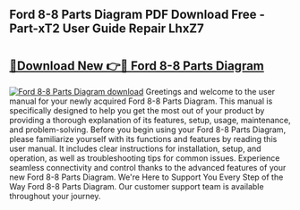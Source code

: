 ## Ford 8-8 Parts Diagram PDF Download Free - Part-xT2 User Guide Repair LhxZ7

# <h2><a href="http://dfk6l6u.blite.top/?on=Ford+8-8+Parts+Diagram">🔗Download New 👉🔴 Ford 8-8 Parts Diagram</a></h2>

[![Ford 8-8 Parts Diagram download](https://i.imgur.com/lujVjoI.png)](http://dfk6l6u.blite.top/?on=Ford+8-8+Parts+Diagram)
Greetings and welcome to the user manual for your newly acquired Ford 8-8 Parts Diagram. This manual is specifically designed to help you get the most out of your product by providing a thorough explanation of its features, setup, usage, maintenance, and problem-solving. Before you begin using your Ford 8-8 Parts Diagram, please familiarize yourself with its functions and features by reading this user manual. It includes clear instructions for installation, setup, and operation, as well as troubleshooting tips for common issues. Experience seamless connectivity and control thanks to the advanced features of your new Ford 8-8 Parts Diagram. We're Here to Support You Every Step of the Way Ford 8-8 Parts Diagram. Our customer support team is available throughout your journey.

